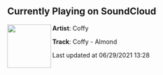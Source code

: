 ## Currently Playing on SoundCloud

[<img align="left" width="100" src="https://i1.sndcdn.com/artworks-X5tf85ywUzxgiqOz-fmomuQ-t500x500.jpg">](https://soundcloud.com/coffymusic/coffy-almond?in=coffymusic/sets/beats-to-study-relax-to-1)

**Artist**: Coffy 

**Track**: Coffy - Almond

Last updated at 06/29/2021 13:28
